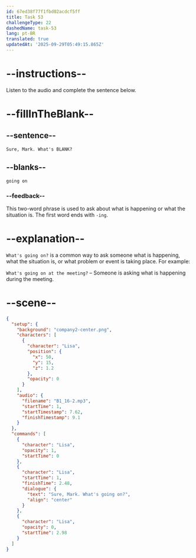 ```yaml
---
id: 67ed38f77f1fbd02acdcf5ff
title: Task 53
challengeType: 22
dashedName: task-53
lang: pt-BR
translated: true
updatedAt: '2025-09-29T05:49:15.865Z'
---
```


<!-- (Audio) Lisa: Sure, Mark. What's going on? -->

# --instructions--

Listen to the audio and complete the sentence below.

# --fillInTheBlank--

## --sentence--

`Sure, Mark. What's BLANK?`

## --blanks--

`going on`

### --feedback--

This two-word phrase is used to ask about what is happening or what the situation is. The first word ends with `-ing`.

# --explanation--

`What's going on?` is a common way to ask someone what is happening, what the situation is, or what problem or event is taking place. For example:

`What's going on at the meeting?` – Someone is asking what is happening during the meeting.

# --scene--

```json
{
  "setup": {
    "background": "company2-center.png",
    "characters": [
      {
        "character": "Lisa",
        "position": {
          "x": 50,
          "y": 15,
          "z": 1.2
        },
        "opacity": 0
      }
    ],
    "audio": {
      "filename": "B1_16-2.mp3",
      "startTime": 1,
      "startTimestamp": 7.62,
      "finishTimestamp": 9.1
    }
  },
  "commands": [
    {
      "character": "Lisa",
      "opacity": 1,
      "startTime": 0
    },
    {
      "character": "Lisa",
      "startTime": 1,
      "finishTime": 2.48,
      "dialogue": {
        "text": "Sure, Mark. What's going on?",
        "align": "center"
      }
    },
    {
      "character": "Lisa",
      "opacity": 0,
      "startTime": 2.98
    }
  ]
}
```
